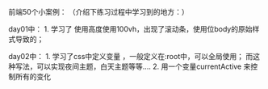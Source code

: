 前端50个小案例：
（介绍下练习过程中学习到的地方：）

day01中：
    1. 学习了 使用高度使用100vh，出现了滚动条，使用位body的原始样式导致的；


day02中：
    1. 学习了css中定义变量 ，一般定义在:root中，可以全局使用；
        而这种写法，可以实现夜间主题，白天主题等等....
    2. 用一个变量currentActive 来控制所有的变化